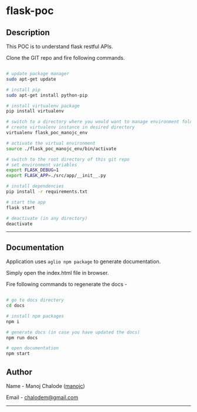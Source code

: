 # flask-poc

## Description

This POC is to understand flask restful APIs.

Clone the GIT repo and fire following commands.

```bash

# update package manager
sudo apt-get update

# install pip
sudo apt-get install python-pip

# install virtualenv package
pip install virtualenv

# switch to a directory where you would want to manage environment folders
# create virtualenv instance in desired directory
virtualenv flask_poc_manojc_env

# activate the virtual environment
source ./flask_poc_manojc_env/bin/activate

# switch to the root directory of this git repo
# set environment variables
export FLASK_DEBUG=1
export FLASK_APP=./src/app/__init__.py

# install dependencies
pip install -r requirements.txt

# start the app
flask start

# deactivate (in any directory)
deactivate
```

---

## Documentation

Application uses `aglio npm package` to generate documentation.

Simply open the index.html file in browser.

Fire following commands to regenerate the docs -

``` bash

# go to docs directory
cd docs

# install npm packages
npm i

# generate docs (in case you have updated the docs)
npm run docs

# open documentation
npm start

```

## Author

Name - Manoj Chalode ([manojc](http://github.com/manojc))

Email - chalodem@gmail.com

---
